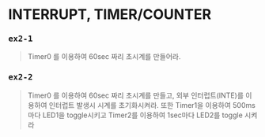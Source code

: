 # INTERRUPT, TIMER/COUNTER  
### <pre>ex2-1</pre>  
>Timer0 를 이용하여 60sec 짜리 초시계를 만들어라.  
### <pre>ex2-2</pre>
>Timer0 를 이용하여 60sec 짜리 초시계를 만들고, 외부 인터럽트(INTE)를 이용하여 인터럽트 발생시 시계를 초기화시켜라. 또한 Timer1을 이용하여 500ms마다 LED1을 toggle시키고 Timer2를 이용하여 1sec마다 LED2를 toggle 시켜라

